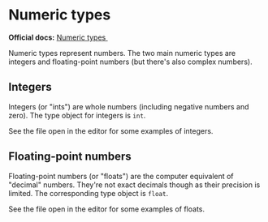 # Numeric types
**Official docs:** [Numeric types <img height="12" style="display: inline" src="https://raw.githubusercontent.com/webartifex/intro-to-python/master/static/link_to_py.png">](https://docs.python.org/3/library/stdtypes.html#numeric-types-int-float-complex) 

Numeric types represent numbers. The two main numeric types are integers and floating-point
numbers (but there's also complex numbers).

## Integers

Integers (or "ints") are whole numbers (including negative numbers and zero). The type object 
for integers is `int`. 

See the file open in the editor for some examples of integers. 

## Floating-point numbers

Floating-point numbers (or "floats") are the computer equivalent of "decimal" numbers.
They're not exact decimals though as their precision is limited.
The corresponding type object is `float`. 

See the file open in the editor for some examples of floats.
